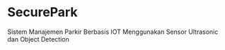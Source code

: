 # SecurePark
Sistem Manajemen Parkir Berbasis IOT
Menggunakan Sensor Ultrasonic dan Object Detection
